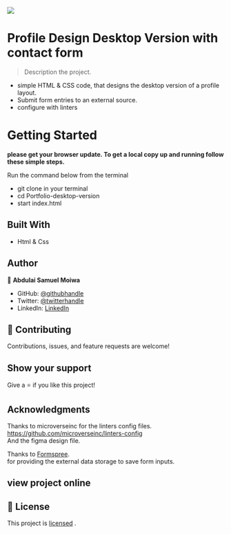 ![](https://img.shields.io/badge/Microverse-blueviolet)

# Profile Design Desktop Version with contact form

> Description the project.
- simple HTML & CSS code, that designs the desktop version of a profile layout.
- Submit form entries to an external source.
- configure with linters 

# Getting Started

**please get your browser update. To get a local copy up and running follow these simple steps.**

Run the command below from the terminal

- git clone in your terminal
- cd Portfolio-desktop-version
- start index.html

## Built With

- Html & Css

## Author

👤 **Abdulai Samuel Moiwa**

- GitHub: [@githubhandle](https://github.com/samuelmoiwa)
- Twitter: [@twitterhandle](https://twitter.com/samuelmoiwa)
- LinkedIn: [LinkedIn](https://www.linkedin.com/in/ing-abdulai-samuel-moiwa-726340142/)
 

## 🤝 Contributing

Contributions, issues, and feature requests are welcome!

## Show your support

Give a ⭐️ if you like this project!

## Acknowledgments

Thanks to microverseinc for the linters config files.
https://github.com/microverseinc/linters-config <br>
And the figma design file. <br>

Thanks to [Formspree](https://formspree.io/). <br>
for providing the external data storage to save form inputs.

## view project online

## 📝 License

This project is 
[licensed](https://github.com/samuelmoiwa/Microverse-Student-Profile-grid/blob/profile_mobile_design/MIT.md) .
